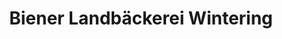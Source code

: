 ---
title: "Biener Landbäckerei Wintering"
url: /herzlake/biener-landbaeckerei-wintering/
shop: Bäckerei
---